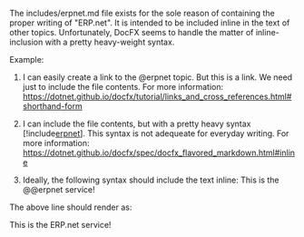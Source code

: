 The includes/erpnet.md file exists for the sole reason of containing the proper writing of "ERP.net".
It is intended to be included inline in the text of other topics.
Unfortunately, DocFX seems to handle the matter of inline-inclusion with a pretty heavy-weight syntax.

Example:
1. I can easily create a link to the @erpnet topic. But this is a link. We need just to include the file contents.
For more information:
<https://dotnet.github.io/docfx/tutorial/links_and_cross_references.html#shorthand-form>

2. I can include the file contents, but with a pretty heavy syntax [!include[erpnet](~/includes/erpnet.md)]. This syntax is not adequeate for everyday writing.
For more information:
<https://dotnet.github.io/docfx/spec/docfx_flavored_markdown.html#inline>

3. Ideally, the following syntax should include the text inline:
This is the @@erpnet service!

The above line should render as:

This is the ERP.net service!
